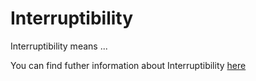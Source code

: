 # Interruptibility

Interruptibility means ...

You can find futher information about Interruptibility [here](../T3.2/corrigibility_interruptibility.md)
